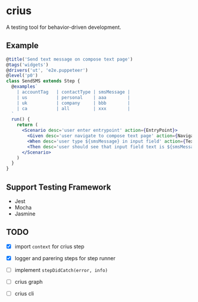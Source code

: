 # crius
A testing tool for behavior-driven development.

## Example
```jsx
@title('Send text message on compose text page')
@tags('widgets')
@drivers('ut', 'e2e.puppeteer')
@level('p0')
class SendSMS extends Step {
  @examples`
    | accountTag   | contactType | smsMessage |
    | us           | personal    | aaa        |
    | uk           | company     | bbb        |
    | ca           | all         | xxx        |
  `
  run() {
    return (
      <Scenario desc='user enter entrypoint' action={EntryPoint}>
        <Given desc='user navigate to compose text page' action={NavigateToComposeText} />
        <When desc='user type ${smsMessage} in input field' action={TextSmsMessage} />
        <Then desc='user should see that input field text is ${smsMessage}' action={CheckSmsMessage} />
      </Scenario>
    )
  }
}
```

## Support Testing Framework

* Jest
* Mocha
* Jasmine

## TODO

 - [x] import `context` for crius step
 - [x] logger and parering steps for step runner
 - [ ] implement `stepDidCatch(error, info)`
 - [ ] crius graph
 - [ ] crius cli
 